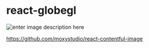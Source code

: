 # react-globegl


![enter image description here](https://lh3.googleusercontent.com/fife/ABSRlIrpwRO8WRD78ajNtwjCP4Gnq_J1i_zWmAlyUQecCZ4-yRX-JIvJ9HMeKFjUgQCFkGhjqf8lkXiW-PfG1YAyX7HjrR0ywLG84AfTUOY6oTVEP0Ye1h84hczssVA0dQzueL4Vacm6eO5YRdDY9QGqj8MwTyGjCL3s69ii43xA1Zaa7Sn0CySWvu_rExeYZ4Rki6HS8qj6oxYKQZ_gUEWlx0sp4MASkY5XO0MyJIriKtaHTTSNt7DBbRB3hY750Zu6Trq9G9v5dOwjNZkp9njO8F8Kg2xMpTG__NDPSMw_4AFfW8CqRYmqsh8aQzuxH02G6buu-CpE4u6apFs-c7l19rW_nZBpVz0DdpkTZHQIlb05cmjpzR61M2WAMwlCiJg03WcCKylB7I_9Vxo9GAbdUatHU6zKFSW-27V7jyq4d0zbG_ozeF4KG6WBsZbuzlafiXcUPqX90-bvt5_KVH-7cI8ZJVY8ftLpr-mNLrAPnfHy1dh_6GD7SluTK2r0DgGNbijaXV2kY4QfFKLPAtEXuuvBYCWfF0ZVgAcjuWAg2KqZ4gQvYaCuAQvxv854bW3g8sIE3VX8rQyGSaT2gjiG0a88_xRL-8QP0-p62T00vX2HNWBYqmeRn-LqtIZrha5kOaS-NGoPGCFncHDCQ2omKGGrwB-YmWtDm62nUBWjqz6zUGbsQO99CjtS6VZqkHmJBnL1apDZLOD8Cu2SXdwa_dvgOCtprjR4UVc=s512)

https://github.com/moxystudio/react-contentful-image